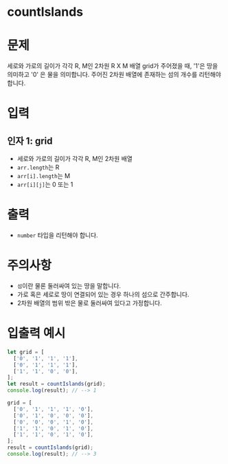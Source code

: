 # countlslands
# 문제
세로와 가로의 길이가 각각 R, M인 2차원 R X M 배열 grid가 주어졌을 때, '1'은 땅을 의미하고 '0' 은 물을 의미합니다. 주어진 2차원 배열에 존재하는 섬의 개수를 리턴해야 합니다.

# 입력
## 인자 1: grid
- 세로와 가로의 길이가 각각 R, M인 2차원 배열
- `arr.length`는 R
- `arr[i].length`는 M
- `arr[i][j]`는 0 또는 1

# 출력
- `number` 타입을 리턴해야 합니다.

# 주의사항
- `섬`이란 물론 둘러싸여 있는 땅을 말합니다.
- 가로 혹은 세로로 땅이 연결되어 있는 경우 하나의 섬으로 간주합니다.
- 2차원 배열의 범위 밖은 물로 둘러싸여 있다고 가정합니다.

# 입출력 예시
```javascript
let grid = [
  ['0', '1', '1', '1'],
  ['0', '1', '1', '1'],
  ['1', '1', '0', '0'],
];
let result = countIslands(grid);
console.log(result); // --> 1

grid = [
  ['0', '1', '1', '1', '0'],
  ['0', '1', '0', '0', '0'],
  ['0', '0', '0', '1', '0'],
  ['1', '1', '0', '1', '0'],
  ['1', '1', '0', '1', '0'],
];
result = countIslands(grid);
console.log(result); // --> 3
```
